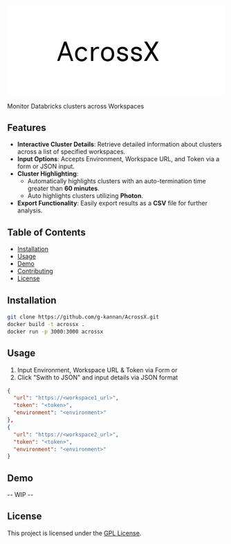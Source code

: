 ![AcrossX](assets/AcrossX.png)

Monitor Databricks clusters across Workspaces

## Features

- **Interactive Cluster Details**: Retrieve detailed information about clusters across a list of specified workspaces.
- **Input Options**: Accepts Environment, Workspace URL, and Token via a form or JSON input.
- **Cluster Highlighting**:
  - Automatically highlights clusters with an auto-termination time greater than **60 minutes**.
  - Auto highlights clusters utilizing **Photon**.
- **Export Functionality**: Easily export results as a **CSV** file for further analysis.

## Table of Contents

- [Installation](#installation)
- [Usage](#usage)
- [Demo](#demo)
- [Contributing](#contributing)
- [License](#license)

## Installation

```bash
git clone https://github.com/g-kannan/AcrossX.git
docker build -t acrossx .
docker run -p 3000:3000 acrossx
```

## Usage
1. Input Environment, Workspace URL & Token via Form
or
2. Click "Swith to JSON" and input details via JSON format 

```json
{
  "url": "https://<workspace1_url>",
  "token": "<token>",
  "environment": "<environment>"
},
{
  "url": "https://<workspace2_url>",
  "token": "<token>",
  "environment": "<environment>"
}
```

## Demo
-- WIP --

## License

This project is licensed under the [GPL License](LICENSE).